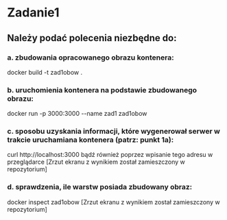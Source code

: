 # Zadanie1

## Należy podać polecenia niezbędne do:

### a. zbudowania opracowanego obrazu kontenera:
docker build -t zad1obow . 

### b. uruchomienia kontenera na podstawie zbudowanego obrazu:
docker run -p 3000:3000 --name zad1 zad1obow

### c. sposobu uzyskania informacji, które wygenerował serwer w trakcie uruchamiana kontenera (patrz: punkt 1a):
curl http://localhost:3000
bądź również poprzez wpisanie tego adresu w przeglądarce
[Zrzut ekranu z wynikiem został zamieszczony w repozytorium]


### d. sprawdzenia, ile warstw posiada zbudowany obraz:
docker inspect zad1obow
[Zrzut ekranu z wynikiem został zamieszczony w repozytorium]
